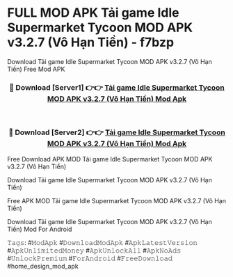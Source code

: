 # FULL MOD APK Tải game Idle Supermarket Tycoon MOD APK v3.2.7 (Vô Hạn Tiền) - f7bzp
Download Tải game Idle Supermarket Tycoon MOD APK v3.2.7 (Vô Hạn Tiền) Free Mod APK

<div align="center">
<h3>🔴 Download [Server1] 👉👉 <a href="https://apk-comot.site?title=Tải_game_Idle_Supermarket_Tycoon_MOD_APK_v3.2.7_(Vô_Hạn_Tiền)">Tải game Idle Supermarket Tycoon MOD APK v3.2.7 (Vô Hạn Tiền) Mod Apk</a></h3><br>

<h3>🔴 Download [Server2] 👉👉 <a href="https://apk-comot.site?title=Tải_game_Idle_Supermarket_Tycoon_MOD_APK_v3.2.7_(Vô_Hạn_Tiền)">Tải game Idle Supermarket Tycoon MOD APK v3.2.7 (Vô Hạn Tiền) Mod Apk</a></h3>
</div>


Free Download APK MOD Tải game Idle Supermarket Tycoon MOD APK v3.2.7 (Vô Hạn Tiền)

Download Tải game Idle Supermarket Tycoon MOD APK v3.2.7 (Vô Hạn Tiền) 

Free APK MOD Tải game Idle Supermarket Tycoon MOD APK v3.2.7 (Vô Hạn Tiền) 

Download Tải game Idle Supermarket Tycoon MOD APK v3.2.7 (Vô Hạn Tiền) Mod For Android

𝚃𝚊𝚐𝚜: #𝙼𝚘𝚍𝙰𝚙𝚔 #𝙳𝚘𝚠𝚗𝚕𝚘𝚊𝚍𝙼𝚘𝚍𝙰𝚙𝚔 #𝙰𝚙𝚔𝙻𝚊𝚝𝚎𝚜𝚝𝚅𝚎𝚛𝚜𝚒𝚘𝚗 #𝙰𝚙𝚔𝚄𝚗𝚕𝚒𝚖𝚒𝚝𝚎𝚍𝙼𝚘𝚗𝚎𝚢 #𝙰𝚙𝚔𝚄𝚗𝚕𝚘𝚌𝚔𝙰𝚕𝚕 #𝙰𝚙𝚔𝙽𝚘𝙰𝚍𝚜 #𝚄𝚗𝚕𝚘𝚌𝚔𝙿𝚛𝚎𝚖𝚒𝚞𝚖 #𝙵𝚘𝚛𝙰𝚗𝚍𝚛𝚘𝚒𝚍 #𝙵𝚛𝚎𝚎𝙳𝚘𝚠𝚗𝚕𝚘𝚊𝚍 #home_design_mod_apk